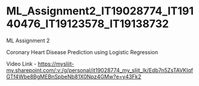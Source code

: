 # ML_Assignment2_IT19028774_IT19140476_IT19123578_IT19138732
ML Assignment 2

Coronary Heart Disease Prediction using Logistic Regression

Video Link - 
https://mysliit-my.sharepoint.com/:v:/g/personal/it19028774_my_sliit_lk/Edb7n5ZsTAVKlqfGTf4Wbe8BgMEBnSpbeNb81X0Npz4GMw?e=y43Fk2